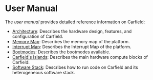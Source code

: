 # User Manual

The *user manual* provides detailed reference information on Carfield:

- [Architecture](arch.md): Describes the hardware design, features, and configuration of Carfield.
- [Memory Map](memmap.md): Describes the memory map of the platform.
- [Interrupt Map](interrupts.md): Describes the Interrupt Map of the platform.
- [Bootmodes](bootmodes.md): Describes the bootmodes available.
- [Carfield's Islands](islands.md): Describes the main hardware compute blocks of Carfield.
- [Software Stack](sw.md): Describes how to run code on Carfield and its heterogeneous software stack.